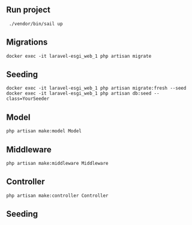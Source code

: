## Run project

```  ./vendor/bin/sail up ```

## Migrations 

``` docker exec -it laravel-esgi_web_1 php artisan migrate ```

## Seeding

```docker exec -it laravel-esgi_web_1 php artisan migrate:fresh --seed```
``` docker exec -it laravel-esgi_web_1 php artisan db:seed --class=YourSeeder ``` 

## Model 

```php artisan make:model Model ```

## Middleware 

```php artisan make:middleware Middleware ```

## Controller 

```php artisan make:controller Controller ```

## Seeding 

